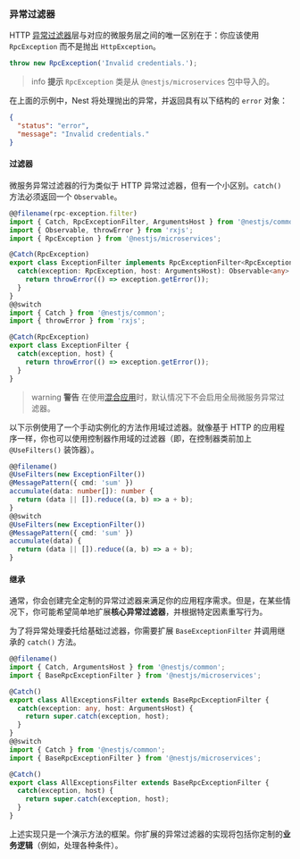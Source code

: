 ### 异常过滤器

HTTP [异常过滤器](/exception-filters)层与对应的微服务层之间的唯一区别在于：你应该使用 `RpcException` 而不是抛出 `HttpException`。

```typescript
throw new RpcException('Invalid credentials.');
```

> info **提示** `RpcException` 类是从 `@nestjs/microservices` 包中导入的。

在上面的示例中，Nest 将处理抛出的异常，并返回具有以下结构的 `error` 对象：

```json
{
  "status": "error",
  "message": "Invalid credentials."
}
```

#### 过滤器

微服务异常过滤器的行为类似于 HTTP 异常过滤器，但有一个小区别。`catch()` 方法必须返回一个 `Observable`。

```typescript
@@filename(rpc-exception.filter)
import { Catch, RpcExceptionFilter, ArgumentsHost } from '@nestjs/common';
import { Observable, throwError } from 'rxjs';
import { RpcException } from '@nestjs/microservices';

@Catch(RpcException)
export class ExceptionFilter implements RpcExceptionFilter<RpcException> {
  catch(exception: RpcException, host: ArgumentsHost): Observable<any> {
    return throwError(() => exception.getError());
  }
}
@@switch
import { Catch } from '@nestjs/common';
import { throwError } from 'rxjs';

@Catch(RpcException)
export class ExceptionFilter {
  catch(exception, host) {
    return throwError(() => exception.getError());
  }
}
```

> warning **警告** 在使用[混合应用](/faq/hybrid-application)时，默认情况下不会启用全局微服务异常过滤器。

以下示例使用了一个手动实例化的方法作用域过滤器。就像基于 HTTP 的应用程序一样，你也可以使用控制器作用域的过滤器（即，在控制器类前加上 `@UseFilters()` 装饰器）。

```typescript
@@filename()
@UseFilters(new ExceptionFilter())
@MessagePattern({ cmd: 'sum' })
accumulate(data: number[]): number {
  return (data || []).reduce((a, b) => a + b);
}
@@switch
@UseFilters(new ExceptionFilter())
@MessagePattern({ cmd: 'sum' })
accumulate(data) {
  return (data || []).reduce((a, b) => a + b);
}
```

#### 继承

通常，你会创建完全定制的异常过滤器来满足你的应用程序需求。但是，在某些情况下，你可能希望简单地扩展**核心异常过滤器**，并根据特定因素重写行为。

为了将异常处理委托给基础过滤器，你需要扩展 `BaseExceptionFilter` 并调用继承的 `catch()` 方法。

```typescript
@@filename()
import { Catch, ArgumentsHost } from '@nestjs/common';
import { BaseRpcExceptionFilter } from '@nestjs/microservices';

@Catch()
export class AllExceptionsFilter extends BaseRpcExceptionFilter {
  catch(exception: any, host: ArgumentsHost) {
    return super.catch(exception, host);
  }
}
@@switch
import { Catch } from '@nestjs/common';
import { BaseRpcExceptionFilter } from '@nestjs/microservices';

@Catch()
export class AllExceptionsFilter extends BaseRpcExceptionFilter {
  catch(exception, host) {
    return super.catch(exception, host);
  }
}
```

上述实现只是一个演示方法的框架。你扩展的异常过滤器的实现将包括你定制的**业务逻辑**（例如，处理各种条件）。